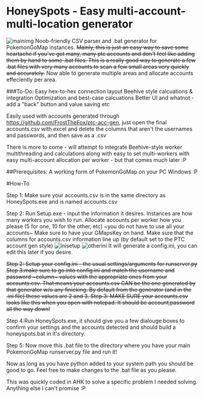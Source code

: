 # HoneySpots - Easy multi-account-multi-location generator
![mainimg](http://image.prntscr.com/image/dff2d457794f4e29be1b0088a62b6b33.png)
Noob-friendly CSV parser and .bat generator for PokemonGoMap instances.
~~Mainly, this is just an easy way to save some heartache if you've got many, many ptc accounts and don't feel like adding them by hand to some .bat files. This is a really good way to generate a few .bat files with very many accounts to scan a few small areas very quickly and accurately.~~
Now able to generate multiple areas and allocate accounts effeciently per area.

###To-Do:
Easy hex-to-hex connection layout
Beehive style calcuations & integration
Optimization and best-case calcuations
Better UI and whatnot - add a "back" button and value saving etc


Easily used with accounts generated through https://github.com/FrostTheFox/ptc-acc-gen, just open the final accounts.csv with excel and delete the columns that aren't the usernames and passwords, and then save as a .csv

There is more to come - will attempt to integrate Beehive-style worker multithreading and calculations along with easy to set multi-workers with easy multi-account allocation per worker - but that comes much later :P

##Prerequisites:
A working form of PokemonGoMap on your PC
Windows :P

#How-To

Step 1: Make sure your accounts.csv is in the same directory as HoneySpots.exe and is named accounts.csv

Step 2: Run Setup.exe - input the information it desires. 
Instances are how many workers you wish to run. Allocate accounts per worker how you please (5 for one, 10 for the other, etc) ~you do not have to use all your accounts~
Make sure to have your GMapsKey on hand.
Make sure that the columns for accounts.csv information line up (by default set to the PTC account gen style)
![inisetup](http://image.prntscr.com/image/6b56fb9e930f4b1497dbdebf7481c791.png)
![otherini](http://image.prntscr.com/image/94086d76008e46368baa3baa3e7dacaa.png)
It will generate a config.ini, you can edit this later if you desire.

~~Step 2: Setup your config.ini - the usual settings/arguments for runserver.py
Step 3:make sure to go into config.ini and match the username and password ~column~ values with the appropriate ones from your accounts.csv. That means your accounts.csv CAN be the one generated by that generator w/o any finicking. By default from the generator (and in the .ini file) these values are 2 and 3. Step 3: MAKE SURE your accounts.csv looks like this when you open with notepad. It should be account,password all the way down!~~

Step 4:Run HoneySpots.exe, it should give you a few dialouge boxes to confirm your settings and the accounts detected and should build a honeyspots.bat in it's directory. 

Step 5: Now move this .bat file to the directory where you have your main PokemonGoMap runserver.py file and run it!

Now as long as you have python added to your system path you should be good to go. Feel free to make changes to the .bat file as you please. 

This was quickly coded in AHK to solve a specific problem I needed solving. Anything else I can't promise :P
